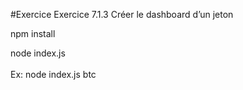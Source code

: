 #Exercice Exercice 7.1.3 Créer le dashboard d’un jeton<br>

npm install<br>

node index.js <token><br>
<br>
Ex: node index.js btc<br>

<br> 
